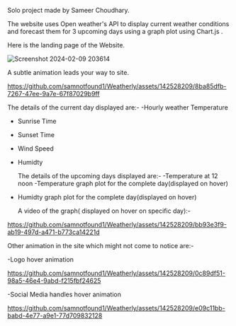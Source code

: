 Solo project made by Sameer Choudhary.

The website uses Open weather's API to display current weather conditions and forecast them for 3 upcoming days using a graph plot using Chart.js .

Here is the landing page of the Website.

![Screenshot 2024-02-09 203614](https://github.com/samnotfound1/Weatherly/assets/142528209/8bf034c9-2e5f-4454-92a9-7000b7474737)

A subtle animation leads your way to site.

https://github.com/samnotfound1/Weatherly/assets/142528209/8ba85dfb-7267-47ee-9a7e-67f87029b9ff

The details of the current day displayed are:-
-Hourly weather Temperature
- Sunrise Time
- Sunset Time
- Wind Speed
- Humidty

  The details of the upcoming days displayed are:-
  -Temperature at 12 noon
  -Temperature graph plot for the complete day(displayed on hover)
- Humidty  graph plot for the complete day(displayed on hover)

   A video of the graph( displayed on hover on specific day):-
  

https://github.com/samnotfound1/Weatherly/assets/142528209/bb93e3f9-ab19-497d-a471-b773ca14221d

Other animation in the site which might not come to notice are:-

-Logo hover animation


https://github.com/samnotfound1/Weatherly/assets/142528209/0c89df51-98a5-46e4-9abd-f215fbf24625

-Social Media handles hover animation


https://github.com/samnotfound1/Weatherly/assets/142528209/e09c11bb-babd-4e77-a9e1-77d709832128




